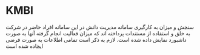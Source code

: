 # KMBI
سنجش و میزان به کارگیری سامانه مدیریت دانش
در این سامانه افراد حاضر در شرکت به خلق و استفاده از مستندات پرداخته اند که میزان فعالیت انجام گرفته آنها به صورت داشبورد نمایش داده شده است.
لازم به ذکر است تمامی اطلاعات به صورت فرضی ایجاده شده است
